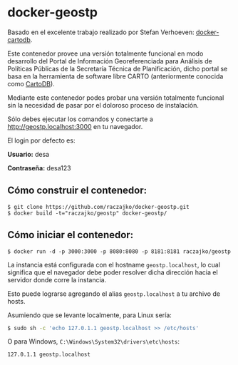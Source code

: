 docker-geostp
==============

Basado en el excelente trabajo realizado por Stefan Verhoeven: [docker-cartodb](https://github.com/sverhoeven/docker-cartodb).

Este contenedor provee una versión totalmente funcional en modo desarrollo del Portal de Información Georeferenciada
para Análisis de Políticas Públicas de la Secretaría Técnica de Planificación, dicho portal se basa en la herramienta
de software libre CARTO (anteriormente conocida como [CartoDB](https://github.com/CartoDB)).

Mediante este contenedor podes probar una versión totalmente funcional sin la necesidad de pasar por el doloroso proceso
de instalación.


Sólo debes ejecutar los comandos y conectarte a http://geostp.localhost:3000 en tu navegador.

El login por defecto es:

**Usuario:** desa

**Contraseña:** desa123

Cómo construir el contenedor:
---------------------------

```
$ git clone https://github.com/raczajko/docker-geostp.git
$ docker build -t="raczajko/geostp" docker-geostp/
```

Cómo iniciar el contenedor:
-------------------------

```
$ docker run -d -p 3000:3000 -p 8080:8080 -p 8181:8181 raczajko/geostp
```

La instancia está configurada con el hostname `geostp.localhost`, lo cual significa que el navegador debe poder resolver
 dicha dirección hacia el servidor donde corre la instancia.
 
Esto puede lograrse agregando el alias `geostp.localhost` a tu archivo de hosts.

Asumiendo que se levante localmente, para Linux sería:

```sh
$ sudo sh -c 'echo 127.0.1.1 geostp.localhost >> /etc/hosts'
```

O para Windows, `C:\Windows\System32\drivers\etc\hosts`:

```
127.0.1.1 geostp.localhost
```
